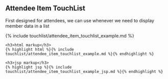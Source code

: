 <div class="doc-content">
	<div class="line">
		<div class="unit size1of3 gutter-right">
			<h2>Attendee Item TouchList</h2>
			<p> First designed for attendees, we can use whenever we need to display member data in a list </p>
		</div>
		<div class="lastUnit">
			{% include touchlist/attendee_item_touchlist_example.md %}
		</div>
	</div>

	<h3>html markup</h3>
	{% highlight html %}{% include touchlist/attendee_item_touchlist_example.md %}{% endhighlight %}

	<h3>jsp markup</h3>
	{% highlight jsp %}{% include touchlist/attendee_item_touchlist_example_jsp.md %}{% endhighlight %}
</div>